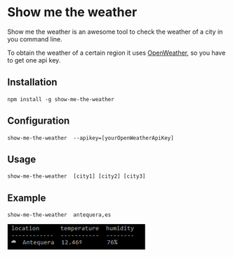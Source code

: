 # Show me the weather

Show me the weather is an awesome tool to check the weather of a city in you command line.

To obtain the weather of a certain region it uses [OpenWeather](https://openweathermap.org/), so you have to get one api key.

## Installation

```
npm install -g show-me-the-weather
```

## Configuration

```
show-me-the-weather  --apikey=[yourOpenWeatherApiKey]
```

## Usage

```
show-me-the-weather  [city1] [city2] [city3]
```

## Example

```
show-me-the-weather  antequera,es
```

![Example](/assets/example.png)